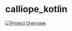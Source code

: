 # calliope_kotlin

[![Project Overview](https://i.sstatic.net/Vp2cE.png)](https://youtu.be/a-tQtecGbBE)
